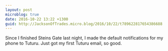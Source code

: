 ```yaml
---
layout: post
microblog: true
date: 2016-10-22 13:22 +1300
guid: http://JacksonOfTrades.micro.blog/2016/10/22/t789622817654386688.html
---
```

Since I finished Steins Gate last night, I made the default notifications for my phone to Tuturu. Just got my first Tuturu email, so good.
